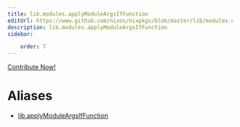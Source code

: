 ```yaml
---
title: lib.modules.applyModuleArgsIfFunction
editUrl: https://www.github.com/nixos/nixpkgs/blob/master/lib/modules.nix#L492C31
description: lib.modules.applyModuleArgsIfFunction
sidebar:

    order: 7
---
```


<a href="https://www.github.com/nixos/nixpkgs/blob/master/lib/modules.nix#L492C31">Contribute Now!</a>


# Aliases

- [lib.applyModuleArgsIfFunction](reference/lib/lib-applyModuleArgsIfFunction)


